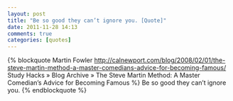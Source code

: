 ```yaml
---
layout: post
title: "Be so good they can’t ignore you. [Quote]"
date: 2011-11-28 14:13
comments: true
categories: [quotes]
---
```

{% blockquote Martin Fowler http://calnewport.com/blog/2008/02/01/the-steve-martin-method-a-master-comedians-advice-for-becoming-famous/ Study Hacks &raquo; Blog Archive &raquo; The Steve Martin Method: A Master Comedian&rsquo;s Advice for Becoming Famous %}
Be so good they can’t ignore you.
{% endblockquote %}
